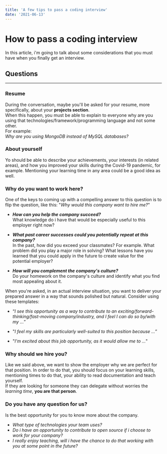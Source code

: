 ```yaml
---
title: 'A few tips to pass a coding interview'
date: '2021-06-13'
---
```


# How to pass a coding interview  

In this article, i'm going to talk about some considerations that you must have when you finally get an interview.  

## Questions  
---
### Resume
During the conversation, maybe you'll be asked for your resume, more specifically, about your **projects section**.  
When this happen, you must be able to explain to everyone why are you using that technologies/framework/programming language and not some other.  
For example:  
*Why are you using MongoDB instead of MySQL databases?*  

### About yourself  
Yo should be able to describe your achievements, your interests (in related areas), and how you improved your skills during the Covid-19 pandemic, for example. Mentioning your learning time in any area could be a good idea as well.  

### Why do you want to work here?  
One of the keys to coming up with a compelling answer to this question is to flip the question, like this: "*Why would this company want to hire me?*"  
*   ***How can you help the company succeed?***  
What knowledge do i have that would be especially useful to this employer right now?  

*   ***What past career successes could you potentially repeat at this company?***  
In the past, how did you exceed your classmates? For example. What problem did you play a major role in solving? What lessons have you learned that you could apply in the future to create value for the potential employer?  

*   ***How will you complement the company's culture?***  
Do your homework on the company's culture and identify what you find most appealing about it.  

When you're asked, in an actual interview situation, you want to deliver your prepared answer in a way that sounds polished but natural. Consider using these templates:  

*   “*I see this opportunity as a way to contribute to an exciting/forward-thinking/fast-moving company/industry, and I feel I can do so by/with my …*”  

*   "*I feel my skills are particularly well-suited to this position because …*”  

*   "*I'm excited about this job opportunity, as it would allow me to …*"

### Why should we hire you?  
Like we said above, we want to show the employer why we are perfect for that position. In order to do that, you should focus on your learning skills, mentioning times to do that, your ability to read documentation and teach yourself.  
If they are looking for someone they can delegate without worries the *learning time*, **you are that person**.  

### Do you have any question for us?  
Is the best opportunity for you to know more about the company. 
*   *What type of technologies your team uses?*  
*   *Do i have an opportunity to contribute to open source if i choose to work for your company?*  
*   *I really enjoy teaching, will i have the chance to do that working with you at some point in the future?*  
